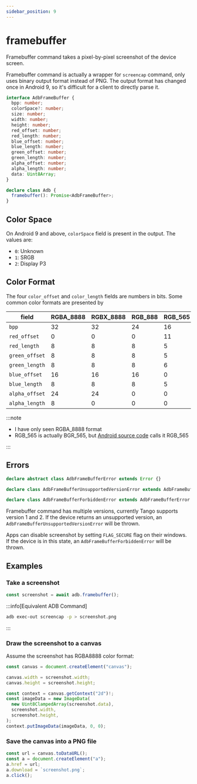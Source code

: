 ```yaml
---
sidebar_position: 9
---
```


# framebuffer

Framebuffer command takes a pixel-by-pixel screenshot of the device screen.

Framebuffer command is actually a wrapper for `screencap` command, only uses binary output format instead of PNG. The output format has changed once in Android 9, so it's difficult for a client to directly parse it.

```ts
interface AdbFrameBuffer {
  bpp: number;
  colorSpace?: number;
  size: number;
  width: number;
  height: number;
  red_offset: number;
  red_length: number;
  blue_offset: number;
  blue_length: number;
  green_offset: number;
  green_length: number;
  alpha_offset: number;
  alpha_length: number;
  data: Uint8Array;
}

declare class Adb {
  framebuffer(): Promise<AdbFrameBuffer>;
}
```

## Color Space

On Android 9 and above, `colorSpace` field is present in the output. The values are:

* `0`: Unknown
* `1`: SRGB
* `2`: Display P3

## Color Format

The four `color_offset` and `color_length` fields are numbers in bits. Some common color formats are presented by

| field          | RGBA_8888 | RGBX_8888 | RGB_888 | RGB_565  | BGRA_8888 |
| -------------- | --------- | --------- | ------- | ------- | --------- |
| `bpp`          | 32        | 32        | 24      | 16      | 32        |
| `red_offset`   | 0         | 0         | 0       | 11      | 16        |
| `red_length`   | 8         | 8         | 8       | 5       | 8         |
| `green_offset` | 8         | 8         | 8       | 5       | 8         |
| `green_length` | 8         | 8         | 8       | 6       | 8         |
| `blue_offset`  | 16        | 16        | 16      | 0       | 0         |
| `blue_length`  | 8         | 8         | 8       | 5       | 8         |
| `alpha_offset` | 24        | 24        | 0       | 0       | 24        |
| `alpha_length` | 8         | 0         | 0       | 0       | 8         |

:::note

* I have only seen RGBA_8888 format
* RGB_565 is actually BGR_565, but [Android source code](https://android.googlesource.com/platform/packages/modules/adb/+/bafac63cab3d32f7bf0e4cb0d8ff00e7e59a4e22/daemon/framebuffer_service.cpp#139) calls it RGB_565

:::

## Errors

```ts
declare abstract class AdbFrameBufferError extends Error {}

declare class AdbFrameBufferUnsupportedVersionError extends AdbFrameBufferError {}

declare class AdbFrameBufferForbiddenError extends AdbFrameBufferError {}
```

Framebuffer command has multiple versions, currently Tango supports version 1 and 2. If the device returns an unsupported version, an `AdbFrameBufferUnsupportedVersionError` will be thrown.

Apps can disable screenshot by setting `FLAG_SECURE` flag on their windows. If the device is in this state, an `AdbFrameBufferForbiddenError` will be thrown.

## Examples

### Take a screenshot

```ts transpile
const screenshot = await adb.framebuffer();
```

:::info[Equivalent ADB Command]

```sh
adb exec-out screencap -p > screenshot.png
```

:::

### Draw the screenshot to a canvas

Assume the screenshot has RGBA8888 color format:

```ts transpile
const canvas = document.createElement("canvas");

canvas.width = screenshot.width;
canvas.height = screenshot.height;

const context = canvas.getContext("2d")!;
const imageData = new ImageData(
  new Uint8ClampedArray(screenshot.data),
  screenshot.width,
  screenshot.height,
);
context.putImageData(imageData, 0, 0);
```

### Save the canvas into a PNG file

```ts transpile
const url = canvas.toDataURL();
const a = document.createElement("a");
a.href = url;
a.download = `screenshot.png`;
a.click();
```
